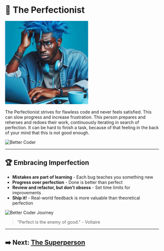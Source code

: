 # 🎯 The Perfectionist

![The Perfectionist](assets/perfectionist.jpg)

The Perfectionist strives for flawless code and never feels satisfied. This can slow progress and increase frustration. This person prepares and reherses and redoes their work, continuously iterating in search of perfection. It can be hard to finish a task, because of that feeling in the back of your mind that this is not good enough.  

![Better Coder](assets/BetterGiF.gif)

---

## 🏆 Embracing Imperfection

- **Mistakes are part of learning** - Each bug teaches you something new
- **Progress over perfection** - Done is better than perfect
- **Review and refactor, but don't obsess** - Set time limits for improvements
- **Ship it!** - Real-world feedback is more valuable than theoretical perfection

![Better Coder Journey](assets/A%20Better%20Coder%20shorter%20than%20shortest.gif)

> "Perfect is the enemy of good." - Voltaire

---

## ➡️ Next: [The Superperson](the-superperson.md)

